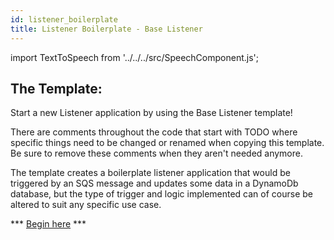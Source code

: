 ```yaml
---
id: listener_boilerplate
title: Listener Boilerplate - Base Listener
---
```

import TextToSpeech from '../../../src/SpeechComponent.js';

<TextToSpeech>

## The Template:

Start a new Listener application by using the Base Listener template!

There are comments throughout the code that start with TODO where specific things need to be changed or renamed when copying this template.
Be sure to remove these comments when they aren't needed anymore.

The template creates a boilerplate listener application that would be triggered by an SQS message and updates some data in a DynamoDb database, 
but the type of trigger and logic implemented can of course be altered to suit any specific use case.

*** [Begin here](https://github.com/LBHackney-IT/lbh-base-listener) ***

</TextToSpeech>